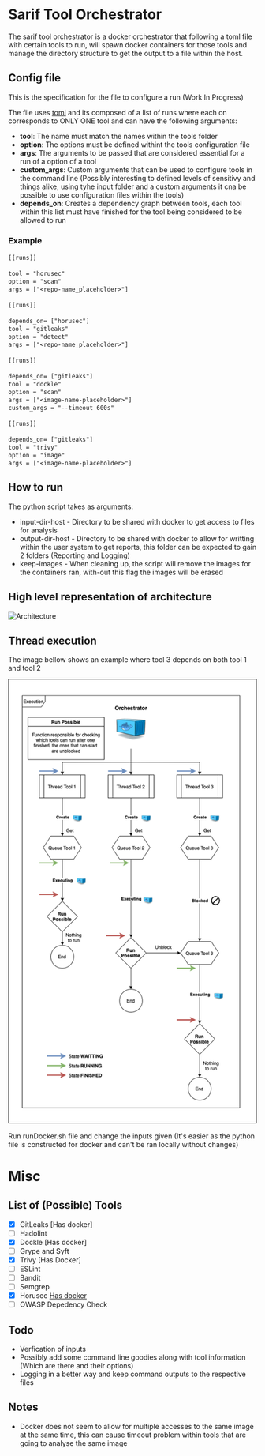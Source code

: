 # Sarif Tool Orchestrator

The sarif tool orchestrator is a docker orchestrator that following a toml file with certain tools to run, will spawn docker containers for those tools and manage the directory structure to get the output to a file within the host.

## Config file

This is the specification for the file to configure a run (Work In Progress)

The file uses [toml](https://toml.io/en/) and its composed of a list of runs where each on corresponds to ONLY ONE tool and can have the following arguments:

- **tool**: The name must match the names within the tools folder
- **option**: The options must be defined withint the tools configuration file
- **args**: The arguments to be passed that are considered essential for a run of a option of a tool
- **custom_args**: Custom arguments that can be used to configure tools in the command line (Possibly interesting to defined levels of sensitivy and things alike, using tyhe input folder and a custom arguments it cna be possible to use configuration files within the tools)
- **depends_on**: Creates a dependency graph between tools, each tool within this list must have finished for the tool being considered to be allowed to run

### Example

```
[[runs]]

tool = "horusec"
option = "scan"
args = ["<repo-name_placeholder>"]

[[runs]]

depends_on= ["horusec"]
tool = "gitleaks"
option = "detect"
args = ["<repo-name_placeholder>"]

[[runs]]

depends_on= ["gitleaks"]
tool = "dockle"
option = "scan"
args = ["<image-name-placeholder>"]
custom_args = "--timeout 600s"

[[runs]]

depends_on= ["gitleaks"]
tool = "trivy"
option = "image"
args = ["<image-name-placeholder>"]
```

## How to run

The python script takes as arguments:

- input-dir-host - Directory to be shared with docker to get access to files for analysis
- output-dir-host - Directory to be shared with docker to allow for writting within the user system to get reports, this folder can be expected to gain 2 folders (Reporting and Logging)
- keep-images - When cleaning up, the script will remove the images for the containers ran, with-out this flag the images will be erased

## High level representation of architecture

![Architecture](images/Orchestrator_Resource_Sharing.png?raw=True "Architecture")

## Thread execution

The image bellow shows an example where tool 3 depends on both tool 1 and tool 2

![Thread Execution](images/Thread_Explanation.png?raw=True "Threads example")


Run runDocker.sh file and change the inputs given (It's easier as the python file is constructed for docker and can't be ran locally without changes)

# Misc

## List of (Possible) Tools

- [x] GitLeaks [Has docker]
- [ ] Hadolint
- [x] Dockle [Has docker]
- [ ] Grype and Syft
- [x] Trivy [Has Docker]
- [ ] ESLint
- [ ] Bandit
- [ ] Semgrep
- [x] Horusec [Has docker](https://docs.horusec.io/docs/cli/installation/#installation-via-docker-image)
- [ ] OWASP Depedency Check

## Todo

- Verfication of inputs
- Possibly add some command line goodies along with tool information (Which are there and their options)
- Logging in a better way and keep command outputs to the respective files

## Notes

- Docker does not seem to allow for multiple accesses to the same image at the same time, this can cause timeout problem within tools that are going to analyse the same image